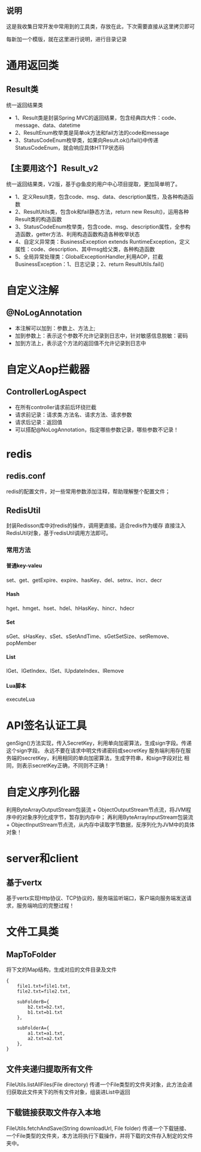 ## 说明
这是我收集日常开发中常用到的工具类，存放在此，下次需要直接从这里拷贝即可

每新加一个模版，就在这里进行说明，进行目录记录
# 通用返回类
## Result类
统一返回结果类
- 1、Result类是封装Spring MVC的返回结果，包含经典四大件：code、message、data、datetime
- 2、ResultEnum枚举类是简单ok方法和fail方法的code和message
- 3、StatusCodeEnum枚举类，如果向Result.ok()/fail()中传递StatusCodeEnum，就会响应具体HTTP状态码

## 【主要用这个】Result_v2
统一返回结果类，V2版，基于@鱼皮的用户中心项目提取，更加简单明了。
- 1、定义Result类，包含code、msg、data、description属性，及各种构造函数
- 2、ResultUtils类，包含ok和fail静态方法，return new Result()，运用各种Result类的构造函数
- 3、StatusCodeEnum枚举类，包含code、msg、description属性，全参构造函数，getter方法、利用构造函数构造各种枚举状态
- 4、自定义异常类：BusinessException extends RuntimeException，定义属性：code、description、其中msg给父类，各种构造函数
- 5、全局异常处理类：GlobalExceptionHandler,利用AOP，拦截BusinessException：1、日志记录；2、return ResultUtils.fail()

# 自定义注解
## @NoLogAnnotation
- 本注解可以加到：参数上、方法上;
- 加到参数上：表示这个参数不允许记录到日志中，针对敏感信息脱敏：密码
- 加到方法上，表示这个方法的返回值不允许记录到日志中

# 自定义Aop拦截器
## ControllerLogAspect
* 在所有controller请求前后环绕拦截
* 请求前记录：请求类.方法名、请求方法、请求参数
* 请求后记录：返回值
* 可以搭配@NoLogAnnotation，指定哪些参数记录，哪些参数不记录！

# redis
## redis.conf
redis的配置文件，对一些常用参数添加注释，帮助理解整个配置文件；

## RedisUtil
封装Redisson库中对redis的操作，调用更直接。适合redis作为缓存
直接注入RedisUtil对象，基于redisUtil调用方法即可。
### 常用方法
#### 普通key-valeu
set、get、getExpire、expire、hasKey、del、setnx、incr、decr
#### Hash
hget、hmget、hset、hdel、hHasKey、hincr、hdecr
#### Set
sGet、sHasKey、sSet、sSetAndTime、sGetSetSize、setRemove、popMember
#### List
lGet、lGetIndex、lSet、lUpdateIndex、lRemove
#### Lua脚本
executeLua

# API签名认证工具
genSign()方法实现，传入SecretKey，利用单向加密算法，生成sign字段。传递这个sign字段。
永远不要在请求中明文传递密码或secretKey
服务端利用存在服务端的secretKey，利用相同的单向加密算法，生成字符串，和sign字段对比
相同，则表示secretKey正确，不同则不正确！

# 自定义序列化器
利用ByteArrayOutputStream包装流 + ObjectOutputStream节点流，将JVM程序中的对象序列化成字节，暂存到内存中；
再利用ByteArrayInputStream包装流 + ObjectInputStream节点流，从内存中读取字节数据，反序列化为JVM中的具体对象！

# server和client
## 基于vertx
基于vertx实现Http协议、TCP协议的，服务端监听端口，客户端向服务端发送请求，服务端响应的完整过程！

# 文件工具类
## MapToFolder
将下文的Map结构，生成对应的文件目录及文件
```
{
	file1.txt=file1.txt,
	file2.txt=file2.txt, 

	subFolderB={
		b2.txt=b2.txt, 
		b1.txt=b1.txt
	}, 
	 
	subFolderA={
		a1.txt=a1.txt, 
		a2.txt=a2.txt
	}, 
}
```

## 文件夹递归提取所有文件
FileUtils.listAllFiles(File directory)
传递一个File类型的文件夹对象，此方法会递归获取此文件夹下的所有文件对象，组装进List<File>中返回


## 下载链接获取文件存入本地
FileUtils.fetchAndSave(String downloadUrl, File folder)
传递一个下载链接、一个File类型的文件夹，本方法将执行下载操作，并将下载的文件存入制定的文件夹中。